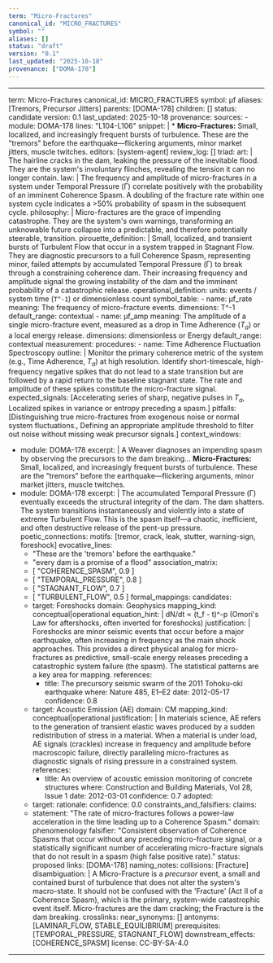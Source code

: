 ```yaml
---
term: "Micro-Fractures"
canonical_id: "MICRO_FRACTURES"
symbol: ""
aliases: []
status: "draft"
version: "0.1"
last_updated: "2025-10-18"
provenance: ["DOMA-178"]
---
```


---
term: Micro-Fractures
canonical_id: MICRO_FRACTURES
symbol: μf
aliases: [Tremors, Precursor Jitters]
parents: [DOMA-178]
children: []
status: candidate
version: 0.1
last_updated: 2025-10-18
provenance:
  sources:
    - module: DOMA-178
      lines: "L104-L106"
      snippet: |
        *   **Micro-Fractures:** Small, localized, and increasingly frequent bursts of turbulence. These are the "tremors" before the earthquake—flickering arguments, minor market jitters, muscle twitches.
  editors: [system-agent]
  review_log: []
triad:
  art: |
    The hairline cracks in the dam, leaking the pressure of the inevitable flood. They are the system's involuntary flinches, revealing the tension it can no longer contain.
  law: |
    The frequency and amplitude of micro-fractures in a system under Temporal Pressure (Γ) correlate positively with the probability of an imminent Coherence Spasm. A doubling of the fracture rate within one system cycle indicates a >50% probability of spasm in the subsequent cycle.
  philosophy: |
    Micro-fractures are the grace of impending catastrophe. They are the system's own warnings, transforming an unknowable future collapse into a predictable, and therefore potentially steerable, transition.
pirouette_definition: |
  Small, localized, and transient bursts of Turbulent Flow that occur in a system trapped in Stagnant Flow. They are diagnostic precursors to a full Coherence Spasm, representing minor, failed attempts by accumulated Temporal Pressure (Γ) to break through a constraining coherence dam. Their increasing frequency and amplitude signal the growing instability of the dam and the imminent probability of a catastrophic release.
operational_definition:
  units: events / system time (`T^-1`) or dimensionless count
  symbol_table:
    - name: μf_rate
      meaning: The frequency of micro-fracture events.
      dimensions: T^-1
      default_range: contextual
    - name: μf_amp
      meaning: The amplitude of a single micro-fracture event, measured as a drop in Time Adherence ($T_a$) or a local energy release.
      dimensions: dimensionless or Energy
      default_range: contextual
  measurement:
    procedures:
      - name: Time Adherence Fluctuation Spectroscopy
        outline: |
          Monitor the primary coherence metric of the system (e.g., Time Adherence, $T_a$) at high resolution. Identify short-timescale, high-frequency negative spikes that do not lead to a state transition but are followed by a rapid return to the baseline stagnant state. The rate and amplitude of these spikes constitute the micro-fracture signal.
        expected_signals: [Accelerating series of sharp, negative pulses in $T_a$, Localized spikes in variance or entropy preceding a spasm.]
        pitfalls: [Distinguishing true micro-fractures from exogenous noise or normal system fluctuations., Defining an appropriate amplitude threshold to filter out noise without missing weak precursor signals.]
context_windows:
  - module: DOMA-178
    excerpt: |
      A Weaver diagnoses an impending spasm by observing the precursors to the dam breaking... **Micro-Fractures:** Small, localized, and increasingly frequent bursts of turbulence. These are the "tremors" before the earthquake—flickering arguments, minor market jitters, muscle twitches.
  - module: DOMA-178
    excerpt: |
      The accumulated Temporal Pressure (Γ) eventually exceeds the structural integrity of the dam. The dam shatters. The system transitions instantaneously and violently into a state of extreme Turbulent Flow. This is the spasm itself—a chaotic, inefficient, and often destructive release of the pent-up pressure.
poetic_connections:
  motifs: [tremor, crack, leak, stutter, warning-sign, foreshock]
  evocative_lines:
    - "These are the 'tremors' before the earthquake."
    - "every dam is a promise of a flood"
  association_matrix:
    - [ "COHERENCE_SPASM", 0.9 ]
    - [ "TEMPORAL_PRESSURE", 0.8 ]
    - [ "STAGNANT_FLOW", 0.7 ]
    - [ "TURBULENT_FLOW", 0.5 ]
formal_mappings:
  candidates:
    - target: Foreshocks
      domain: Geophysics
      mapping_kind: conceptual|operational
      equation_hint: |
        dN/dt ∝ (t_f - t)^-p   (Omori's Law for aftershocks, often inverted for foreshocks)
      justification: |
        Foreshocks are minor seismic events that occur before a major earthquake, often increasing in frequency as the main shock approaches. This provides a direct physical analog for micro-fractures as predictive, small-scale energy releases preceding a catastrophic system failure (the spasm). The statistical patterns are a key area for mapping.
      references:
        - title: The precursory seismic swarm of the 2011 Tohoku-oki earthquake
          where: Nature 485, E1–E2
          date: 2012-05-17
      confidence: 0.8
    - target: Acoustic Emission (AE)
      domain: CM
      mapping_kind: conceptual|operational
      justification: |
        In materials science, AE refers to the generation of transient elastic waves produced by a sudden redistribution of stress in a material. When a material is under load, AE signals (crackles) increase in frequency and amplitude before macroscopic failure, directly paralleling micro-fractures as diagnostic signals of rising pressure in a constrained system.
      references:
        - title: An overview of acoustic emission monitoring of concrete structures
          where: Construction and Building Materials, Vol 28, Issue 1
          date: 2012-03-01
      confidence: 0.7
  adopted:
    - target:
      rationale:
      confidence: 0.0
constraints_and_falsifiers:
  claims:
    - statement: "The rate of micro-fractures follows a power-law acceleration in the time leading up to a Coherence Spasm."
      domain: phenomenology
      falsifier: "Consistent observation of Coherence Spasms that occur without any preceding micro-fracture signal, or a statistically significant number of accelerating micro-fracture signals that do not result in a spasm (high false positive rate)."
      status: proposed
      links: [DOMA-178]
naming_notes:
  collisions: [Fracture]
  disambiguation: |
    A Micro-Fracture is a *precursor* event, a small and contained burst of turbulence that does not alter the system's macro-state. It should not be confused with the 'Fracture' (Act II of a Coherence Spasm), which is the primary, system-wide catastrophic event itself. Micro-fractures are the dam cracking; the Fracture is the dam breaking.
crosslinks:
  near_synonyms: []
  antonyms: [LAMINAR_FLOW, STABLE_EQUILIBRIUM]
  prerequisites: [TEMPORAL_PRESSURE, STAGNANT_FLOW]
  downstream_effects: [COHERENCE_SPASM]
license: CC-BY-SA-4.0
---